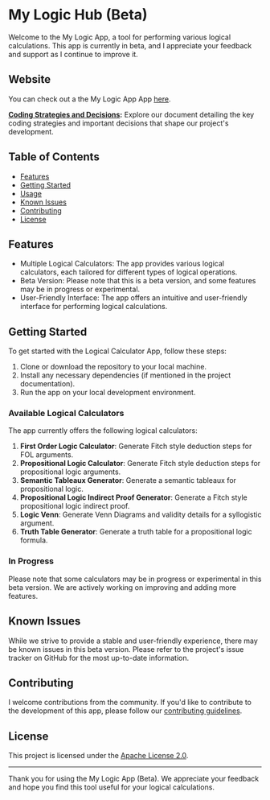 # My Logic Hub (Beta)

Welcome to the My Logic App, a tool for performing various logical calculations. This app is currently in beta, and I appreciate your feedback and support as I continue to improve it.

## Website

You can check out a the My Logic App App [here](https://example.com/calculator-demo).

**[Coding Strategies and Decisions](coding-strategies.md):** Explore our document detailing the key coding strategies and important decisions that shape our project's development.

## Table of Contents

- [Features](#features)
- [Getting Started](#getting-started)
- [Usage](#usage)
- [Known Issues](#known-issues)
- [Contributing](#contributing)
- [License](#license)

## Features

- Multiple Logical Calculators: The app provides various logical calculators, each tailored for different types of logical operations.
- Beta Version: Please note that this is a beta version, and some features may be in progress or experimental.
- User-Friendly Interface: The app offers an intuitive and user-friendly interface for performing logical calculations.

## Getting Started

To get started with the Logical Calculator App, follow these steps:

1. Clone or download the repository to your local machine.
2. Install any necessary dependencies (if mentioned in the project documentation).
3. Run the app on your local development environment.

### Available Logical Calculators

The app currently offers the following logical calculators:

1. **First Order Logic Calculator**: Generate Fitch style deduction steps for FOL arguments.
2. **Propositional Logic Calculator**: Generate Fitch style deduction steps for propositional logic arguments.
3. **Semantic Tableaux Generator**: Generate a semantic tableaux for propositional logic.
4. **Propositional Logic Indirect Proof Generator**: Generate a Fitch style propositional logic indirect proof.
5. **Logic Venn**: Generate Venn Diagrams and validity details for a syllogistic argument.
6. **Truth Table Generator**: Generate a truth table for a propositional logic formula.

### In Progress

Please note that some calculators may be in progress or experimental in this beta version. We are actively working on improving and adding more features.

## Known Issues

While we strive to provide a stable and user-friendly experience, there may be known issues in this beta version. Please refer to the project's issue tracker on GitHub for the most up-to-date information.

## Contributing

I welcome contributions from the community. If you'd like to contribute to the development of this app, please follow our [contributing guidelines](CONTRIBUTING.md).

## License

This project is licensed under the [Apache License 2.0](LICENSE).

---

Thank you for using the My Logic App (Beta). We appreciate your feedback and hope you find this tool useful for your logical calculations.
